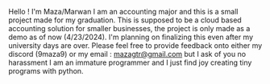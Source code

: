 Hello ! I'm Maza/Marwan I am an accounting major and this is a small project made for my graduation.
This is supposed to be a cloud based accounting solution for smaller businesses, the project is only made as a demo as of now (4/23/2024).
I'm planning on finalizing this even after my university days are over. Please feel free to provide feedback onto either my discord (9maza9) or my email : mazagtr@gmail.com but I ask of you no harassment I am an immature programmer and I just find joy creating tiny programs with python.
